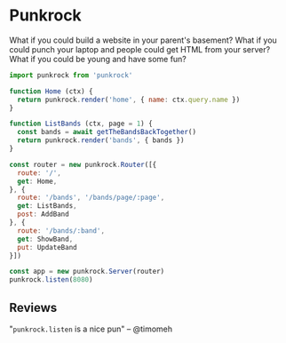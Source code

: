 # Punkrock

What if you could build a website in your parent's basement? What if you could punch your laptop and people could get HTML from your server? What if you could be young and have some fun?

```js
import punkrock from 'punkrock'

function Home (ctx) {
  return punkrock.render('home', { name: ctx.query.name })
}

function ListBands (ctx, page = 1) {
  const bands = await getTheBandsBackTogether()
  return punkrock.render('bands', { bands })
}

const router = new punkrock.Router([{
  route: '/',
  get: Home,
}, {
  route: '/bands', '/bands/page/:page',
  get: ListBands,
  post: AddBand
}, {
  route: '/bands/:band',
  get: ShowBand,
  put: UpdateBand
}])

const app = new punkrock.Server(router)
punkrock.listen(8080)
```

## Reviews

"`punkrock.listen` is a nice pun" – @timomeh
